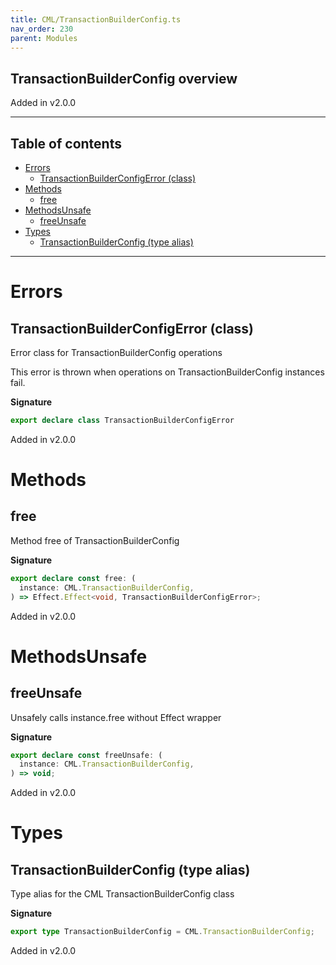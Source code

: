 ```yaml
---
title: CML/TransactionBuilderConfig.ts
nav_order: 230
parent: Modules
---
```


## TransactionBuilderConfig overview

Added in v2.0.0

---

<h2 class="text-delta">Table of contents</h2>

- [Errors](#errors)
  - [TransactionBuilderConfigError (class)](#transactionbuilderconfigerror-class)
- [Methods](#methods)
  - [free](#free)
- [MethodsUnsafe](#methodsunsafe)
  - [freeUnsafe](#freeunsafe)
- [Types](#types)
  - [TransactionBuilderConfig (type alias)](#transactionbuilderconfig-type-alias)

---

# Errors

## TransactionBuilderConfigError (class)

Error class for TransactionBuilderConfig operations

This error is thrown when operations on TransactionBuilderConfig instances fail.

**Signature**

```ts
export declare class TransactionBuilderConfigError
```

Added in v2.0.0

# Methods

## free

Method free of TransactionBuilderConfig

**Signature**

```ts
export declare const free: (
  instance: CML.TransactionBuilderConfig,
) => Effect.Effect<void, TransactionBuilderConfigError>;
```

Added in v2.0.0

# MethodsUnsafe

## freeUnsafe

Unsafely calls instance.free without Effect wrapper

**Signature**

```ts
export declare const freeUnsafe: (
  instance: CML.TransactionBuilderConfig,
) => void;
```

Added in v2.0.0

# Types

## TransactionBuilderConfig (type alias)

Type alias for the CML TransactionBuilderConfig class

**Signature**

```ts
export type TransactionBuilderConfig = CML.TransactionBuilderConfig;
```

Added in v2.0.0
